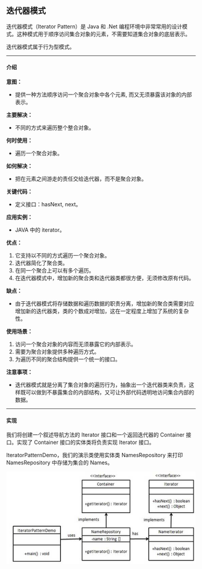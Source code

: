 ## 迭代器模式

迭代器模式（Iterator Pattern）是 Java 和 .Net 编程环境中非常常用的设计模式。这种模式用于顺序访问集合对象的元素，不需要知道集合对象的底层表示。

迭代器模式属于行为型模式。

---

#### 介绍

**意图：**
* 提供一种方法顺序访问一个聚合对象中各个元素, 而又无须暴露该对象的内部表示。

**主要解决：**
* 不同的方式来遍历整个整合对象。

**何时使用：**
* 遍历一个聚合对象。

**如何解决：**
* 把在元素之间游走的责任交给迭代器，而不是聚合对象。

**关键代码：**
* 定义接口：hasNext, next。

**应用实例：**
* JAVA 中的 iterator。

**优点：**
1. 它支持以不同的方式遍历一个聚合对象。 
2. 迭代器简化了聚合类。 
3. 在同一个聚合上可以有多个遍历。 
4. 在迭代器模式中，增加新的聚合类和迭代器类都很方便，无须修改原有代码。

**缺点：**
* 由于迭代器模式将存储数据和遍历数据的职责分离，增加新的聚合类需要对应增加新的迭代器类，类的个数成对增加，这在一定程度上增加了系统的复杂性。

**使用场景：**
1. 访问一个聚合对象的内容而无须暴露它的内部表示。 
2. 需要为聚合对象提供多种遍历方式。 
3. 为遍历不同的聚合结构提供一个统一的接口。

**注意事项：**
* 迭代器模式就是分离了集合对象的遍历行为，抽象出一个迭代器类来负责，这样既可以做到不暴露集合的内部结构，又可让外部代码透明地访问集合内部的数据。

---

#### 实现

我们将创建一个叙述导航方法的 Iterator 接口和一个返回迭代器的 Container 接口。实现了 Container 接口的实体类将负责实现 Iterator 接口。

IteratorPatternDemo，我们的演示类使用实体类 NamesRepository 来打印 NamesRepository 中存储为集合的 Names。

![avatar](IteratorPattern.jpg)
